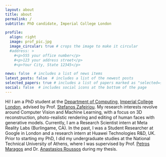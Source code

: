 ```yaml
---
layout: about
title: about
permalink: /
subtitle: PhD candidate, Imperial College London

profile:
  align: right
  image: prof_pic.jpg
  image_circular: true # crops the image to make it circular
  #address: >
    #<p>555 your office number</p>
    #<p>123 your address street</p>
    #<p>Your City, State 12345</p>

news: false  # includes a list of news items
latest_posts: false  # includes a list of the newest posts
selected_papers: true # includes a list of papers marked as "selected={true}"
social: false  # includes social icons at the bottom of the page
---
```


Hi! I am a PhD student at the [Department of Computing](https://www.imperial.ac.uk/computing/), [Imperial College London](https://www.imperial.ac.uk/), advised by Prof. [Stefanos Zafeiriou](https://www.imperial.ac.uk/people/s.zafeiriou). My research interests revolve around Computer Vision and Machine Learning, with a focus on 3D reconstruction, photo-realistic rendering and editing of human faces with generative models. Currently, I am a Research Scientist intern at Meta Reality Labs (Burlingame, CA). In the past, I was a Student Researcher at Google in London and a research intern at Huawei Technologies R&D, UK. Prior to starting my PhD, I did my undergraduate studies at the National Technical University of Athens, where I was supervised by Prof. [Petros Maragos](https://robotics.ntua.gr/members/maragos/) and Dr. [Anastasios Roussos](https://users.ics.forth.gr/~troussos/) during my thesis.
